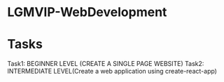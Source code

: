 # LGMVIP-WebDevelopment
# Tasks
  Task1: BEGINNER LEVEL (CREATE A SINGLE PAGE WEBSITE)
  Task2: INTERMEDIATE LEVEL(Create a web application using create-react-app)
